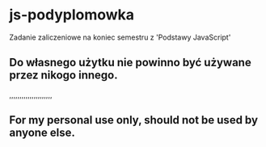 # js-podyplomowka

Zadanie zaliczeniowe na koniec semestru z 'Podstawy JavaScript'

## Do własnego użytku nie powinno być używane przez nikogo innego.</br>
,,,,,,,,,,,,,,,,,,,,,</br>
## For my personal use only, should not be used by anyone else.

